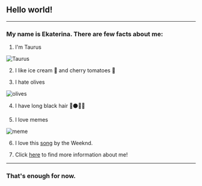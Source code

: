 ## Hello world!
--------------------
### My name is Ekaterina. There are few facts about me:

1. I'm Taurus 

![Taurus](https://landshaft21.ru/telec.jpg)

2. I like ice cream 🍨 and cherry tomatoes 🍅

3. I hate olives 

![olives](https://www.seekpng.com/png/full/920-9205786_say-no-to-olives-1-fc-kosice.png)

4. I have long black hair 📏⚫👩🏻

5. I love memes

![meme](https://media.tenor.com/BmGGGbZgE3IAAAAd/omg-wtf.gif)

6. I love this [song](https://youtu.be/QLCpqdqeoII) by the Weeknd.

7. Click [here](https://youtu.be/dQw4w9WgXcQ)  to find more information about me!
------------------
### That's enough for now.